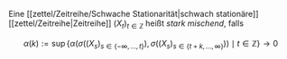 Eine [[zettel/Zeitreihe/Schwache Stationarität|schwach stationäre]] [[zettel/Zeitreihe|Zeitreihe]] $(X_t)_{t \in \mathbb{Z}}$ heißt *stark mischend*, falls

$$
	\alpha(k) := \sup\{ \alpha(\sigma((X_s)_{s \in \{ -\infty, \dots, t \}}), \sigma((X_s)_{s \in \{ t+k, \dots, \infty \}})) \mid t \in \mathbb{Z} \} \to 0
$$